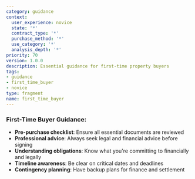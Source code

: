 ```yaml
---
category: guidance
context:
  user_experience: novice
  state: '*'
  contract_type: '*'
  purchase_method: '*'
  use_category: '*'
  analysis_depth: '*'
priority: 70
version: 1.0.0
description: Essential guidance for first-time property buyers
tags:
- guidance
- first_time_buyer
- novice
type: fragment
name: first_time_buyer
---
```


### First-Time Buyer Guidance:
- **Pre-purchase checklist**: Ensure all essential documents are reviewed
- **Professional advice**: Always seek legal and financial advice before signing
- **Understanding obligations**: Know what you're committing to financially and legally
- **Timeline awareness**: Be clear on critical dates and deadlines
- **Contingency planning**: Have backup plans for finance and settlement

